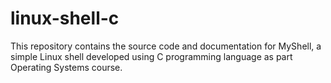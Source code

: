 # linux-shell-c
This repository contains the source code and documentation for MyShell, a simple Linux shell developed using C programming language as part Operating Systems course.

